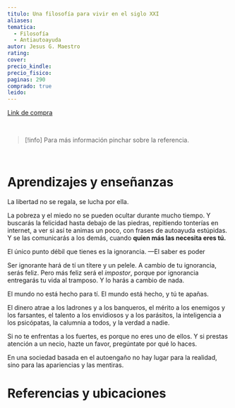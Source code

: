 ```yaml
---
titulo: Una filosofía para vivir en el siglo XXI
aliases: 
tematica:
  - Filosofía
  - Antiautoayuda
autor: Jesus G. Maestro
rating: 
cover: 
precio_kindle: 
precio_fisico: 
paginas: 290
comprado: true
leido:
---
```


[Link de compra]()

<br>

> [!info] Para más información pinchar sobre la referencia.

<br>

# Aprendizajes y enseñanzas

La libertad no se regala, se lucha por ella.

La pobreza y el miedo no se pueden ocultar durante mucho tiempo. Y buscarás la felicidad hasta debajo de las piedras, repitiendo tonterías en internet, a ver si así te animas un poco, con frases de autoayuda estúpidas. Y se las comunicarás a los demás, cuando **quien más las necesita eres tú.**

El único punto débil que tienes es la ignorancia. —El saber es poder

Ser ignorante hará de tí un títere y un pelele. A cambio de tu ignorancia, serás feliz. Pero más feliz será el _impostor_, porque por ignorancia entregarás tu vida al tramposo. Y lo harás a cambio de nada.

El mundo no está hecho para tí. El mundo está hecho, y tú te apañas.

El dinero atrae a los ladrones y a los banqueros, el mérito a los enemigos y los farsantes, el talento a los envidiosos y a los parásitos, la inteligencia a los psicópatas, la calumnia a todos, y la verdad a nadie.

Si no te enfrentas a los fuertes, es porque no eres uno de ellos. Y si prestas atención a un necio, hazte un favor, pregúntate por qué lo haces.

En una sociedad basada en el autoengaño no hay lugar para la realidad, sino para las apariencias y las mentiras.





# Referencias y ubicaciones